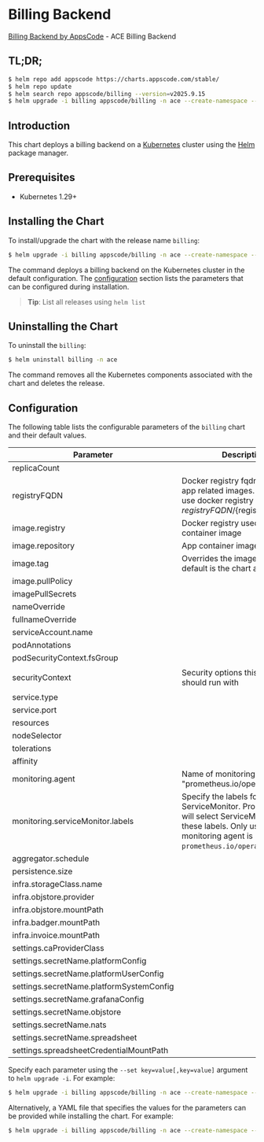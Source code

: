 # Billing Backend

[Billing Backend by AppsCode](https://github.com/appscode-cloud) - ACE Billing Backend

## TL;DR;

```bash
$ helm repo add appscode https://charts.appscode.com/stable/
$ helm repo update
$ helm search repo appscode/billing --version=v2025.9.15
$ helm upgrade -i billing appscode/billing -n ace --create-namespace --version=v2025.9.15
```

## Introduction

This chart deploys a billing backend on a [Kubernetes](http://kubernetes.io) cluster using the [Helm](https://helm.sh) package manager.

## Prerequisites

- Kubernetes 1.29+

## Installing the Chart

To install/upgrade the chart with the release name `billing`:

```bash
$ helm upgrade -i billing appscode/billing -n ace --create-namespace --version=v2025.9.15
```

The command deploys a billing backend on the Kubernetes cluster in the default configuration. The [configuration](#configuration) section lists the parameters that can be configured during installation.

> **Tip**: List all releases using `helm list`

## Uninstalling the Chart

To uninstall the `billing`:

```bash
$ helm uninstall billing -n ace
```

The command removes all the Kubernetes components associated with the chart and deletes the release.

## Configuration

The following table lists the configurable parameters of the `billing` chart and their default values.

|                Parameter                 |                                                                             Description                                                                             |                                                                                            Default                                                                                             |
|------------------------------------------|---------------------------------------------------------------------------------------------------------------------------------------------------------------------|------------------------------------------------------------------------------------------------------------------------------------------------------------------------------------------------|
| replicaCount                             |                                                                                                                                                                     | <code>3</code>                                                                                                                                                                                 |
| registryFQDN                             | Docker registry fqdn used to pull app related images. Set this to use docker registry hosted at ${registryFQDN}/${registry}/${image}                                | <code>ghcr.io</code>                                                                                                                                                                           |
| image.registry                           | Docker registry used to pull app container image                                                                                                                    | <code>appscode</code>                                                                                                                                                                          |
| image.repository                         | App container image                                                                                                                                                 | <code>b3</code>                                                                                                                                                                                |
| image.tag                                | Overrides the image tag whose default is the chart appVersion.                                                                                                      | <code>""</code>                                                                                                                                                                                |
| image.pullPolicy                         |                                                                                                                                                                     | <code>Always</code>                                                                                                                                                                            |
| imagePullSecrets                         |                                                                                                                                                                     | <code>[]</code>                                                                                                                                                                                |
| nameOverride                             |                                                                                                                                                                     | <code>""</code>                                                                                                                                                                                |
| fullnameOverride                         |                                                                                                                                                                     | <code>""</code>                                                                                                                                                                                |
| serviceAccount.name                      |                                                                                                                                                                     | <code>""</code>                                                                                                                                                                                |
| podAnnotations                           |                                                                                                                                                                     | <code>{}</code>                                                                                                                                                                                |
| podSecurityContext.fsGroup               |                                                                                                                                                                     | <code>65534</code>                                                                                                                                                                             |
| securityContext                          | Security options this container should run with                                                                                                                     | <code>{"allowPrivilegeEscalation":false,"capabilities":{"drop":["ALL"]},"readOnlyRootFilesystem":true,"runAsNonRoot":true,"runAsUser":65534,"seccompProfile":{"type":"RuntimeDefault"}}</code> |
| service.type                             |                                                                                                                                                                     | <code>ClusterIP</code>                                                                                                                                                                         |
| service.port                             |                                                                                                                                                                     | <code>80</code>                                                                                                                                                                                |
| resources                                |                                                                                                                                                                     | <code>{}</code>                                                                                                                                                                                |
| nodeSelector                             |                                                                                                                                                                     | <code>{}</code>                                                                                                                                                                                |
| tolerations                              |                                                                                                                                                                     | <code>[]</code>                                                                                                                                                                                |
| affinity                                 |                                                                                                                                                                     | <code>{}</code>                                                                                                                                                                                |
| monitoring.agent                         | Name of monitoring agent (eg "prometheus.io/operator")                                                                                                              | <code>""</code>                                                                                                                                                                                |
| monitoring.serviceMonitor.labels         | Specify the labels for ServiceMonitor. Prometheus crd will select ServiceMonitor using these labels. Only usable when monitoring agent is `prometheus.io/operator`. | <code>{}</code>                                                                                                                                                                                |
| aggregator.schedule                      |                                                                                                                                                                     | <code>"0 8 */1 */1 *"</code>                                                                                                                                                                   |
| persistence.size                         |                                                                                                                                                                     | <code>10Gi</code>                                                                                                                                                                              |
| infra.storageClass.name                  |                                                                                                                                                                     | <code>"standard"</code>                                                                                                                                                                        |
| infra.objstore.provider                  |                                                                                                                                                                     | <code>""</code>                                                                                                                                                                                |
| infra.objstore.mountPath                 |                                                                                                                                                                     | <code>""</code>                                                                                                                                                                                |
| infra.badger.mountPath                   |                                                                                                                                                                     | <code>/badger</code>                                                                                                                                                                           |
| infra.invoice.mountPath                  |                                                                                                                                                                     | <code>/billing</code>                                                                                                                                                                          |
| settings.caProviderClass                 |                                                                                                                                                                     | <code>""</code>                                                                                                                                                                                |
| settings.secretName.platformConfig       |                                                                                                                                                                     | <code>""</code>                                                                                                                                                                                |
| settings.secretName.platformUserConfig   |                                                                                                                                                                     | <code>""</code>                                                                                                                                                                                |
| settings.secretName.platformSystemConfig |                                                                                                                                                                     | <code>""</code>                                                                                                                                                                                |
| settings.secretName.grafanaConfig        |                                                                                                                                                                     | <code>""</code>                                                                                                                                                                                |
| settings.secretName.objstore             |                                                                                                                                                                     | <code>""</code>                                                                                                                                                                                |
| settings.secretName.nats                 |                                                                                                                                                                     | <code>""</code>                                                                                                                                                                                |
| settings.secretName.spreadsheet          |                                                                                                                                                                     | <code>""</code>                                                                                                                                                                                |
| settings.spreadsheetCredentialMountPath  |                                                                                                                                                                     | <code>"/data/marketplace-credentials"</code>                                                                                                                                                   |


Specify each parameter using the `--set key=value[,key=value]` argument to `helm upgrade -i`. For example:

```bash
$ helm upgrade -i billing appscode/billing -n ace --create-namespace --version=v2025.9.15 --set replicaCount=3
```

Alternatively, a YAML file that specifies the values for the parameters can be provided while
installing the chart. For example:

```bash
$ helm upgrade -i billing appscode/billing -n ace --create-namespace --version=v2025.9.15 --values values.yaml
```
